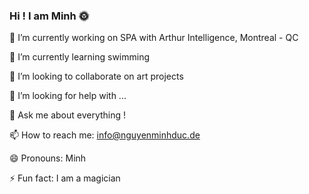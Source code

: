 ### Hi ! I am Minh :sun_with_face: 

🔭 I’m currently working on SPA with Arthur Intelligence, Montreal - QC

🌱 I’m currently learning swimming 

👯 I’m looking to collaborate on art projects

🤔 I’m looking for help with ...

💬 Ask me about everything !

📫 How to reach me: info@nguyenminhduc.de

😄 Pronouns: Minh

⚡ Fun fact: I am a magician

